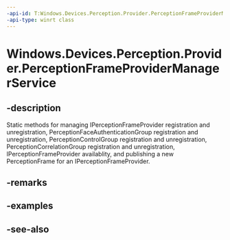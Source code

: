 ----api-id: T:Windows.Devices.Perception.Provider.PerceptionFrameProviderManagerService
-api-type: winrt class
---<!-- Class syntax.public class PerceptionFrameProviderManagerService --># Windows.Devices.Perception.Provider.PerceptionFrameProviderManagerService## -descriptionStatic methods for managing IPerceptionFrameProvider registration and unregistration, PerceptionFaceAuthenticationGroup registration and unregistration, PerceptionControlGroup registration and unregistration, PerceptionCorrelationGroup registration and unregistration, IPerceptionFrameProvider availablity, and publishing a new PerceptionFrame for an IPerceptionFrameProvider.## -remarks## -examples## -see-also